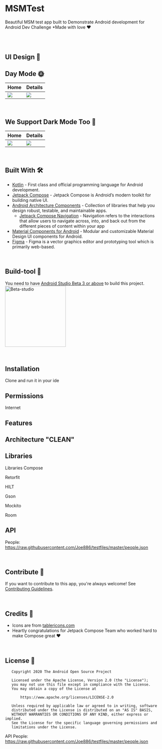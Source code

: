 # MSMTest

Beautiful MSM test app built to Demonstrate Android development for Android Dev Challenge *Made with love ❤️

<br />



<br />

## UI Design 🎨



## Day Mode 🌞
Home | Details
--- | --- |
![](https://github.com/kluhh/MSMTest/assets/14086636/604fa3ca-8ec6-45c0-b549-e50ffaee62c6) | ![](https://github.com/kluhh/MSMTest/assets/14086636/9c879a36-afbb-4d58-a6d8-2aa4b65cce5c) |

<br />

## We Support Dark Mode Too 🌚
Home | Details
--- | --- |
![](https://github.com/kluhh/MSMTest/assets/14086636/8c85ddd8-d31c-403f-9298-2f36e357eec2) | ![](https://github.com/kluhh/MSMTest/assets/14086636/ef11178c-1a27-4518-88b3-862d60af95b4)

<br />


## Built With 🛠
- [Kotlin](https://kotlinlang.org/) - First class and official programming language for Android development.
- [Jetpack Compose](https://developer.android.com/jetpack/compose) - Jetpack Compose is Android’s modern toolkit for building native UI.
- [Android Architecture Components](https://developer.android.com/topic/libraries/architecture) - Collection of libraries that help you design robust, testable, and maintainable apps.
  - [Jetpack Compose Navigation](https://developer.android.com/jetpack/compose/navigation) - Navigation refers to the interactions that allow users to navigate across, into, and back out from the different pieces of content within your app
- [Material Components for Android](https://github.com/material-components/material-components-android) - Modular and customizable Material Design UI components for Android.
- [Figma](https://figma.com/) - Figma is a vector graphics editor and prototyping tool which is primarily web-based.


<br />

## Build-tool 🧰
You need to have [Android Studio Beta 3 or above](https://developer.android.com/studio/preview) to build this project.
<br>
<img src="./beta_android.png" height="200" alt="Beta-studio"/>

<br>

## Installation
Clone and run it in your ide

## Permissions
Internet
## Features

## Architecture "CLEAN"


## Libraries
Libraries
Compose

Retorfit

HILT

Gson

Mockito

Room


## API
 People: https://raw.githubusercontent.com/Joe886/testfiles/master/people.json

<br>

## Contribute 🤝
If you want to contribute to this app, you're always welcome!
See [Contributing Guidelines](https://github.com/kluhh/MSMTest).

<br>




## Credits 🤗

- Icons are from [tablericons.com](https://tablericons.com)
- Heartly congratulations for Jetpack Compose Team who worked hard to make Compose great ♥️


<br />

## License 🔖

```
   Copyright 2020 The Android Open Source Project

   Licensed under the Apache License, Version 2.0 (the "License");
   you may not use this file except in compliance with the License.
   You may obtain a copy of the License at

       https://www.apache.org/licenses/LICENSE-2.0

   Unless required by applicable law or agreed to in writing, software
   distributed under the License is distributed on an "AS IS" BASIS,
   WITHOUT WARRANTIES OR CONDITIONS OF ANY KIND, either express or implied.
   See the License for the specific language governing permissions and
   limitations under the License.

```




API
 People: https://raw.githubusercontent.com/Joe886/testfiles/master/people.json

